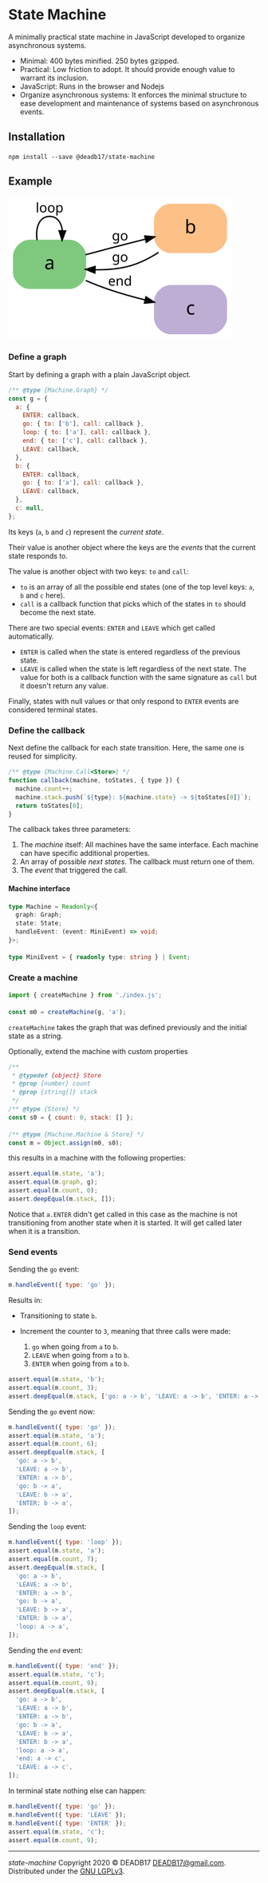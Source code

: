 # State Machine

A minimally practical state machine in JavaScript developed to organize asynchronous systems.

- Minimal: 400 bytes minified. 250 bytes gzipped.
- Practical: Low friction to adopt. It should provide enough value to warrant its inclusion.
- JavaScript: Runs in the browser and Nodejs
- Organize asynchronous systems: It enforces the minimal structure to ease development and maintenance of systems based on asynchronous events.

## Installation

`npm install --save @deadb17/state-machine`

## Example

![Example graph](sample.svg)

### Define a graph

Start by defining a graph with a plain JavaScript object.

```javascript
/** @type {Machine.Graph} */
const g = {
  a: {
    ENTER: callback,
    go: { to: ['b'], call: callback },
    loop: { to: ['a'], call: callback },
    end: { to: ['c'], call: callback },
    LEAVE: callback,
  },
  b: {
    ENTER: callback,
    go: { to: ['a'], call: callback },
    LEAVE: callback,
  },
  c: null,
};
```

Its keys (`a`, `b` and `c`) represent the _current state_.

Their value is another object where the keys are the _events_ that the current state responds to.

The value is another object with two keys: `to` and `call`:

- `to` is an array of all the possible end states (one of the top level keys: `a`, `b` and `c` here).
- `call` is a callback function that picks which of the states in `to` should become the next state.

There are two special events: `ENTER` and `LEAVE` which get called automatically.

- `ENTER` is called when the state is entered regardless of the previous state.
- `LEAVE` is called when the state is left regardless of the next state.
  The value for both is a callback function with the same signature as `call` but it doesn't return any value.

Finally, states with null values or that only respond to `ENTER` events are considered terminal states.

### Define the callback

Next define the callback for each state transition. Here, the same one is reused for simplicity.

```javascript
/** @type {Machine.Call<Store>} */
function callback(machine, toStates, { type }) {
  machine.count++;
  machine.stack.push(`${type}: ${machine.state} -> ${toStates[0]}`);
  return toStates[0];
}
```

The callback takes three parameters:

1. The _machine_ itself: All machines have the same interface. Each machine can have specific additional properties.
2. An array of possible _next states_. The callback must return one of them.
3. The _event_ that triggered the call.

#### Machine interface

```typescript
type Machine = Readonly<{
  graph: Graph;
  state: State;
  handleEvent: (event: MiniEvent) => void;
}>;

type MiniEvent = { readonly type: string } | Event;
```

### Create a machine

```javascript
import { createMachine } from './index.js';

const m0 = createMachine(g, 'a');
```

`createMachine` takes the graph that was defined previously and the initial state as a string.

Optionally, extend the machine with custom properties

```javascript
/**
 * @typedef {object} Store
 * @prop {number} count
 * @prop {string[]} stack
 */
/** @type {Store} */
const s0 = { count: 0, stack: [] };

/** @type {Machine.Machine & Store} */
const m = Object.assign(m0, s0);
```

this results in a machine with the following properties:

```javascript
assert.equal(m.state, 'a');
assert.equal(m.graph, g);
assert.equal(m.count, 0);
assert.deepEqual(m.stack, []);
```

Notice that `a.ENTER` didn't get called in this case as the machine is not transitioning from another state when it is started. It will get called later when it is a transition.

### Send events

Sending the `go` event:

```javascript
m.handleEvent({ type: 'go' });
```

Results in:

- Transitioning to state `b`.
- Increment the counter to `3`, meaning that three calls were made:

  1. `go` when going from `a` to `b`.
  2. `LEAVE` when going from `a` to `b`.
  3. `ENTER` when going from `a` to `b`.

```javascript
assert.equal(m.state, 'b');
assert.equal(m.count, 3);
assert.deepEqual(m.stack, ['go: a -> b', 'LEAVE: a -> b', 'ENTER: a -> b']);
```

Sending the `go` event now:

```javascript
m.handleEvent({ type: 'go' });
assert.equal(m.state, 'a');
assert.equal(m.count, 6);
assert.deepEqual(m.stack, [
  'go: a -> b',
  'LEAVE: a -> b',
  'ENTER: a -> b',
  'go: b -> a',
  'LEAVE: b -> a',
  'ENTER: b -> a',
]);
```

Sending the `loop` event:

```javascript
m.handleEvent({ type: 'loop' });
assert.equal(m.state, 'a');
assert.equal(m.count, 7);
assert.deepEqual(m.stack, [
  'go: a -> b',
  'LEAVE: a -> b',
  'ENTER: a -> b',
  'go: b -> a',
  'LEAVE: b -> a',
  'ENTER: b -> a',
  'loop: a -> a',
]);
```

Sending the `end` event:

```javascript
m.handleEvent({ type: 'end' });
assert.equal(m.state, 'c');
assert.equal(m.count, 9);
assert.deepEqual(m.stack, [
  'go: a -> b',
  'LEAVE: a -> b',
  'ENTER: a -> b',
  'go: b -> a',
  'LEAVE: b -> a',
  'ENTER: b -> a',
  'loop: a -> a',
  'end: a -> c',
  'LEAVE: a -> c',
]);
```

In terminal state nothing else can happen:

```javascript
m.handleEvent({ type: 'go' });
m.handleEvent({ type: 'LEAVE' });
m.handleEvent({ type: 'ENTER' });
assert.equal(m.state, 'c');
assert.equal(m.count, 9);
```

---

_state-machine_ Copyright 2020 © DEADB17 <DEADB17@gmail.com>.  
Distributed under the [GNU LGPLv3](LICENSE).
